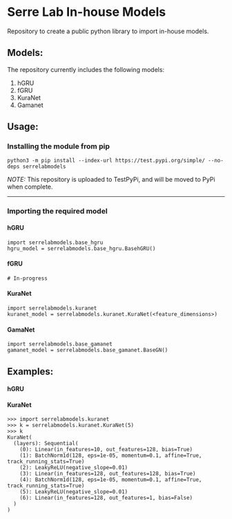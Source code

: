 # Serre Lab In-house Models
Repository to create a public python library to import in-house models.

## Models:
The repository currently includes the following models:
1. hGRU
2. fGRU
3. KuraNet
4. Gamanet

## Usage:
### Installing the module from pip

```
python3 -m pip install --index-url https://test.pypi.org/simple/ --no-deps serrelabmodels
```

*_NOTE:_* This repository is uploaded to TestPyPi, and will be moved to PyPi when complete.

---

### Importing the required model

#### hGRU

```
import serrelabmodels.base_hgru
hgru_model = serrelabmodels.base_hgru.BasehGRU()
```

#### fGRU

```
# In-progress
```

#### KuraNet

```
import serrelabmodels.kuranet
kuranet_model = serrelabmodels.kuranet.KuraNet(<feature_dimensions>)
```

#### GamaNet

```
import serrelabmodels.base_gamanet
gamanet_model = serrelabmodels.base_gamanet.BaseGN()
```

## Examples:

#### hGRU



#### KuraNet

```
>>> import serrelabmodels.kuranet
>>> k = serrelabmodels.kuranet.KuraNet(5)
>>> k
KuraNet(
  (layers): Sequential(
    (0): Linear(in_features=10, out_features=128, bias=True)
    (1): BatchNorm1d(128, eps=1e-05, momentum=0.1, affine=True, track_running_stats=True)
    (2): LeakyReLU(negative_slope=0.01)
    (3): Linear(in_features=128, out_features=128, bias=True)
    (4): BatchNorm1d(128, eps=1e-05, momentum=0.1, affine=True, track_running_stats=True)
    (5): LeakyReLU(negative_slope=0.01)
    (6): Linear(in_features=128, out_features=1, bias=False)
  )
)

```
